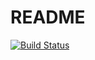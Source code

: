# README

[![Build Status](https://secure.travis-ci.org/fridge-project/dbal.png?branch=master)](http://travis-ci.org/fridge-project/dbal)
